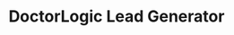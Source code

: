 ---
layout: components
title: DoctorLogic Lead Generator
description: "With Opportunities, you can track all incoming inquiries - phone calls, form submissions, chats, and more. Receive real-time alerts as your leads come in."
meta_image: "/img/meta/social-reputation.jpg"
gsap: true
custom_js: lead-generator
page_class:
 - class: lead-generator
product: "lead generator"
permalink: "/products/lead-generator"
hs_form_id: "75c57a13-9090-4db1-acd0-be51d1a76f7e"
page_sections:
- component: hero-1
  component_css: hero
  class: hero-sample
  headline: "Manage Your Patient Leads"
  text: "Every website lead is a chance to see a new patient, book a new consultation, or connect with your existing patients. With our lead generation dashboard you can manage every conversation that comes from your website."
  btn:
  img: "/img/products/lead-generator/hero-img.svg"
- component: image-group
  component_css: image-group
  class: lead-generator__image-group--1
  headline: "One home for all your website leads"
  text: "With Opportunities, you can track all incoming inquiries - phone calls, form submissions, chats, and more. Receive real-time alerts as your leads come in."
  items:
  - class: image-group__image--1
    svg: true
    src: opportunities-mock
    alt-text: "Facebook Reviews"
  - class: image-group__image--2
    headline: Email Leads
    text: View website form submissions so your team can follow up
  - class: image-group__image--3
    headline: Phone Leads
    text: See who called, when they called, and have the ability to listen to conversations
  - class: image-group__image--4
    headline: Chat Leads
    text: Review every website chat transaction and decide which ones are qualified      
- component: callout-headline
  component_css: callout-headline
  class: callout-headline__leads
  headline: "<span>74%</span> of companies say converting leads into customers is their top priority"
  source: "HubSpot"
- component: feature-1
  headline: "Secure Call Monitoring"
  class: social-reputation__feature--1
  text: "Knowing why customers and patient leads are calling is one thing, but finding out exactly what’s occurring on each call is even more powerful. Securely listen to tracked phone call leads to improve phone handling processes, schedule more appointments, enhance the patient experience, and optimize marketing spend."
  img: "/img/products/lead-generator/secure-call.jpg"
  img_alignment: "Right"
- component: feature-1
  component_css: feature
  class: social-reputation__feature--2
  headline: "Identify Marketing Success"
  text: "Receive clarity on which marketing sources are driving true opportunities to your practice and also which pages of your medical website are converting visitors into patients. Our dashboard makes it easy for  you to export all data into a CSV and upload to your practice management system or EMR."
  img: "/img/products/lead-generator/optimized-marketing.jpg"
  img_alignment: "Left"
---
